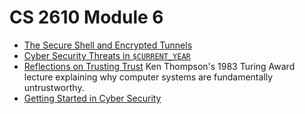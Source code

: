 # CS 2610 Module 6

*   [The Secure Shell and Encrypted Tunnels](./SSH.md)
*   [Cyber Security Threats in `$CURRENT_YEAR`](./Cyber_Security_Threats_in_CURRENT_YEAR.md)
*   [Reflections on Trusting Trust](./p761-thompson.pdf) Ken Thompson's 1983 Turing Award lecture explaining why computer systems are fundamentally untrustworthy.
*   [Getting Started in Cyber Security](./CyberSec-Getting_Started.md)
